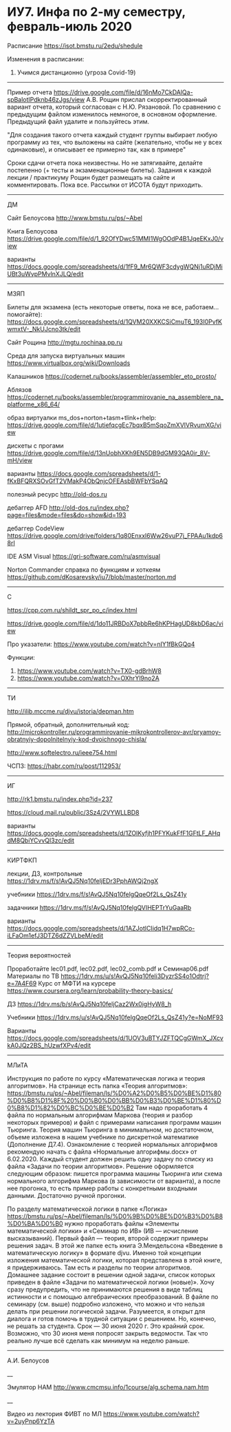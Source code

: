 # ИУ7. Инфа по 2-му семестру, февраль-июль 2020

Расписание
https://isot.bmstu.ru/2edu/shedule

Изменения в расписании:
  1. Учимся дистанционно (угроза Covid-19)
____________________________________

Пример отчета https://drive.google.com/file/d/16nMo7CkDAlQa-spBalotIPdknb46zJgs/view
А.В. Рощин прислал скорректированный вариант отчета, который согласован с Н.Ю. Рязановой. По сравнению с предыдущим файлом изменилось немногое, в основном оформление. Предыдущий файл удалите и пользуйтесь этим.

"Для создания такого отчета каждый студент группы выбирает любую
программу из тех, что выложены на сайте (желательно, чтобы не у всех
одинаковые), и описывает ее примерно так, как в примере"

Сроки сдачи отчета пока неизвестны. Но не затягивайте, делайте постепенно (+ тесты и экзаменационные билеты). Задания к каждой лекции / практикуму Рощин будет размещать на сайте и комментировать. Пока все. Рассылки от ИСОТА будут приходить.

____________________________________
ДМ

Сайт Белоусова 
http://www.bmstu.ru/ps/~Abel

Книга Белоусова 
https://drive.google.com/file/d/1_92OfYDwc51MMI1WgOOdP4B1JqeEKxJ0/view

варианты
https://docs.google.com/spreadsheets/d/1fF9_Mr6QWF3cdygWQNj1uRDjMiUBt3uWvpPMvlnXJLQ/edit

____________________________________
МЗЯП

Билеты для экзамена (есть некоторые ответы, пока не все, работаем... помогайте):
https://docs.google.com/spreadsheets/d/1QVM20XXKCSiCmuT6_193I0PvfKwmxtV-_NkUJcno3tk/edit

Сайт Рощина
http://mgtu.rochinaa.pp.ru

Среда для запуска виртуальных машин
https://www.virtualbox.org/wiki/Downloads

Калашников
https://codernet.ru/books/assembler/assembler_eto_prosto/

Аблязов
https://codernet.ru/books/assembler/programmirovanie_na_assemblere_na_platforme_x86_64/

образ виртуалки ms_dos+norton+tasm+tlink+rhelp:
https://drive.google.com/file/d/1utiefqcgEc7bqxB5mSqoZmXVlVRvumXG/view

дискеты с прогами
https://drive.google.com/file/d/13nUobhXKh9EN5DB9dGM93QA0ir_8V-mH/view

варианты
https://docs.google.com/spreadsheets/d/1-fKxBFQRXSOvGfT2VMakP4ObQnjcOFEAsbBWFbYSqAQ

полезный ресурс
http://old-dos.ru

дебаггер AFD 
http://old-dos.ru/index.php?page=files&mode=files&do=show&id=193

дебаггер CodeView
https://drive.google.com/drive/folders/1q80Enxxl6Ww26vuP7j_FPAAu1kdp68rI

IDE ASM Visual 
https://gri-software.com/ru/asmvisual

Norton Commander справка по функциям и хоткеям
https://github.com/dKosarevsky/iu7/blob/master/norton.md

____________________________________
C

https://cpp.com.ru/shildt_spr_po_c/index.html

https://drive.google.com/file/d/1do11JRBDoX7pbbRe6hKPHagUD8kbD6ac/view

Про указатели:
https://www.youtube.com/watch?v=nIY1fBkGQq4

Функции:
1. https://www.youtube.com/watch?v=TX0-gdBrhW8
2. https://www.youtube.com/watch?v=OXhrYl9no2A

____________________________________
ТИ

http://ilib.mccme.ru/djvu/istoria/depman.htm

Прямой, обратный, дополнительный код:
http://microkontroller.ru/programmirovanie-mikrokontrollerov-avr/pryamoy-obratnyiy-dopolnitelnyiy-kod-dvoichnogo-chisla/

http://www.softelectro.ru/ieee754.html

ЧСПЗ:
https://habr.com/ru/post/112953/

____________________________________
ИГ

http://rk1.bmstu.ru/index.php?id=237

https://cloud.mail.ru/public/3Sz4/2VYWLLBD8

варианты
https://docs.google.com/spreadsheets/d/1ZOIKyfjh1PFYKukFfF1GFtLF_AHqdM8QbiYCvvQI3zc/edit

____________________________________
КИРТФКП

лекции, ДЗ, контрольные
https://1drv.ms/f/s!AvQJ5Nq10feljEDr3PphAWQj2ngX

учебники
https://1drv.ms/f/s!AvQJ5Nq10felgQqeOf2Ls_QsZ41y

задачники
https://1drv.ms/f/s!AvQJ5Nq10felgQVIHEPTrYuGaaRb

варианты
https://docs.google.com/spreadsheets/d/1AZJotlCIidq1H7wpRCo-iLFaOm1efJ3DTZ6dZZVLbeM/edit

____________________________________
Теория вероятностей

Проработайте lec01.pdf, lec02.pdf, lec02_comb.pdf и Семинар06.pdf
Материалы по ТВ
https://1drv.ms/u/s!AvQJ5Nq10feli3DyzrSS4o1Odtrj?e=7A4F69
Курс от МФТИ на курсере https://www.coursera.org/learn/probability-theory-basics/


ДЗ
https://1drv.ms/b/s!AvQJ5Nq10feljCaz2Wx0igHyW8_h


Учебники
https://1drv.ms/u/s!AvQJ5Nq10felgQqeOf2Ls_QsZ41y?e=NoMF93

Варианты
https://docs.google.com/spreadsheets/d/1UOV3uBTYJZFTQCgGWmX_JXcvkA0JQz2BS_hUzwfXPv4/edit


____________________________________
МЛиТА

Инструкция по работе по курсу «Математическая логика и теория алгоритмов».
На странице есть папка «Теория алгоритмов»:
https://bmstu.ru/ps/~Abel/fileman/ls/%D0%A2%D0%B5%D0%BE%D1%80%D0%B8%D1%8F%20%D0%B0%D0%BB%D0%B3%D0%BE%D1%80%D0%B8%D1%82%D0%BC%D0%BE%D0%B2
Там надо проработать 4 файла по нормальным алгорифмам Маркова (теория и разбор некоторых примеров) и файл с примерами написания программ машин Тьюринга. Теория машин Тьюринга в минимальном, но достаточном, объеме изложена в нашем учебнике по дискретной математике (Дополнение Д7.4). Ознакомление с теорией нормальных алгорифмов рекомендую начать с файла «Нормальные алгорифмы.docx» от 6.02.2020.
Каждый студент должен решить одну задачу по списку из файла «Задачи по теории алгоритмов». Решение оформляется следующим образом: пишется программа машины Тьюринга или схема нормального алгорифма Маркова (в зависимости от варианта), а после нее прогонка, то есть пример работы с конкретными входными данными. Достаточно ручной прогонки.

По разделу математической логики в папке «Логика»
https://bmstu.ru/ps/~Abel/fileman/ls/%D0%9B%D0%BE%D0%B3%D0%B8%D0%BA%D0%B0
нужно проработать файлы «Элементы математической логики» и «Семинар по ИВ» (ИВ — исчисление высказываний). Первый файл — теория, второй содержит примеры решения задач. В этой же папке есть книга Э.Мендельсона «Введение в математическую логику» в формате djvu. Именно той концепции изложения математической логики, которая представлена в этой книге, я придерживаюсь. Там есть и разделы по теории алгоритмов.
Домашнее задание состоит в решении одной задачи, список которых приведен в файле «Задачи по математической логики (новые)».
Хочу сразу предупредить, что не принимаются решения в виде таблиц истинности и с помощью алгебраических преобразований. В файле по семинару (см. выше) подробно изложено, что можно и что нельзя делать при решении логической задачи.
Разумеется, я открыт для диалога и готов помочь в трудной ситуации с решением. Но, конечно, не решать за студента.
Срок — 30 июня 2020 г. Это крайний срок. Возможно, что 30 июня меня попросят закрыть ведомости. Так что реально лучше всё сделать как минимум на неделю раньше.
***
А.И. Белоусов


__

Эмулятор НАМ
http://www.cmcmsu.info/1course/alg.schema.nam.htm

__

Видео из лектория ФИВТ по МЛ
https://www.youtube.com/watch?v=2uyPnp6YzTA
